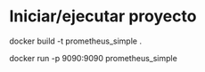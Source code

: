 # Iniciar/ejecutar proyecto


docker build -t prometheus_simple .

docker run -p 9090:9090 prometheus_simple
